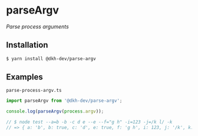 # parseArgv

_Parse process arguments_

## Installation

````bash
$ yarn install @dkh-dev/parse-argv
````

## Examples

`parse-process-argv.ts`

````typescript
import parseArgv from '@dkh-dev/parse-argv';

console.log(parseArgv(process.argv));

// $ node test --a=b -b -c d e --e --f="g h" -i=123 -j=/k l/ -k
// => { a: 'b', b: true, c: 'd', e: true, f: 'g h', i: 123, j: '/k', k: true }
````
